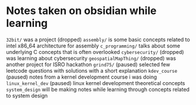 # Notes taken on obsidian while learning

`32bit/` was a project (dropped)
`assembly/` is some basic concepts related to intel x86_64 architecture for assembly
`c_programming/` talks about some underlying C concepts that is often overlooked
`cybersecurity/` (dropped) was learning about cybersecurity
`geospatialMapThing/` (dropped) was another project for ISRO hackathon
`grind75/` (paused) selected few leetcode questions with solutions with a short explanation
`kdev_course` (paused) notes from a kernel development course i was doing
`linux_kernel_dev` (paused) linux kernel development theoretical concepts
`system_design` will be making notes while learning through concepts related to system design
